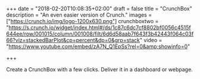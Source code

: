 +++
date = "2018-02-20T10:08:35+02:00"
draft = false
title = "CrunchBox"
description = "An even easier version of Crunch."
images = ["https://crunch.io/img/logo-1200x630.png"]
crunchboxtwo = "https://s.crunch.io/widget/index.html#/ds/1c87c6dc7cf8802bf0056c4515f644ee/row/001015/column/001008/filt/6d6d58aab7f643f3b42443f064c03f66?viz=stackedBarPlot&cp=percent&dp=0&grp=stack"
video = "https://www.youtube.com/embed/zA7N_Q1EpSs?rel=0&amp;showinfo=0"

+++

Create a CrunchBox with a few clicks. Deliver it in a dashboard or webpage.
